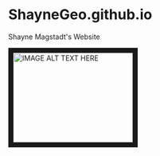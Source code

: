 # ShayneGeo.github.io
Shayne Magstadt's Website

<a href="http://www.youtube.com/watch?feature=player_embedded&v=NgRRxUlt3zc
" target="_blank"><img src="http://img.youtube.com/vi/NgRRxUlt3zc/0.jpg" 
alt="IMAGE ALT TEXT HERE" width="240" height="180" border="10" /></a>
